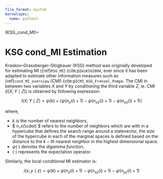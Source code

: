 ```yaml
---
file_format: mystnb
kernelspec:
  name: python3
---
```

(KSG_cond_MI)=
#  KSG cond_MI Estimation
Kraskov–Grassberger–Stögbauer (KSG) method was originally developed for estimating MI ({ref}`KSG_MI`) {cite:p}`miKSG2004`, ever since it has  been adapted to estimate other information measures such as {ref}`cond_MI_overview` (CMI) {cite:p}`CMI_KSG_Frenzel_Pompe`.
The CMI in between two variables $X$ and $Y$ by conditioning the third variable $Z$, ie. CMI $(I(X; Y \mid Z))$ is obtained by following expression:


$$
I(X; Y \mid Z) = \psi(k) + \langle \psi(n_z(i) + 1) - \psi(n_{xz}(i) + 1) - \psi(n_{yz}(i) + 1) \rangle
$$

where,
- $k$ is the number of nearest neighbors,
- $ n_x(\cdot) $ refers to the number of neighbors which are with in a hypercube that defines the search range around a statevector,  the size of the hypercube in each of the marginal spaces is defined based on the distance to the $k-th$ nearest neighbor in the highest dimensional space.
- $\psi(\cdot)$ denotes the _digamma function_,
- $\langle \cdot \rangle$ represents the expectation operator.

Similarly, the local conditional MI estimator is:

$$
i(x; y \mid z) = \psi(k) +  \psi(n_z(i) + 1) - \psi(n_{xz}(i) + 1) - \psi(n_{yz}(i) + 1)
$$
